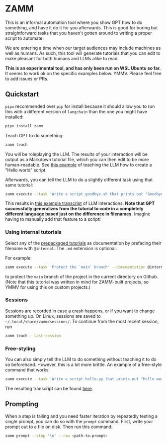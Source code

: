 # ZAMM

This is an informal automation tool where you show GPT how to do something, and have it do it for you afterwards. This is good for boring but straightforward tasks that you haven't gotten around to writing a proper script to automate.

We are entering a time when our target audiences may include machines as well as humans. As such, this tool will generate tutorials that you can edit to make pleasant for both humans and LLMs alike to read.

**This is an experimental tool, and has only been run on WSL Ubuntu so far.** It seems to work ok on the specific examples below. YMMV. Please feel free to add issues or PRs.

## Quickstart

`pipx` recommended over `pip` for install because it should allow you to run this with a different version of `langchain` than the one you might have installed:

```bash
pipx install zamm
```

Teach GPT to do something:

```bash
zamm teach
```

You will be roleplaying the LLM. The results of your interaction will be output as a Markdown tutorial file, which you can then edit to be more human-readable. See [this example](zamm/resources/tutorials/hello.md) of teaching the LLM how to create a "Hello world" script.

Afterwards, you can tell the LLM to do a slightly different task using that same tutorial:

```bash
zamm execute --task 'Write a script goodbye.sh that prints out "Goodbye world". Execute it.' --documentation zamm/resources/tutorials/hello.md
```

This results in [this example transcript](demos/hello-transcript.md) of LLM interactions. **Note that GPT successfully generalizes from the tutorial to code in a completely different language based just on the difference in filenames.** Imagine having to manually add that feature to a script!

### Using internal tutorials

Select any of the [prepackaged tutorials](zamm/resources/tutorials/) as documentation by prefacing their filename with `@internal`. The `.md` extension is optional.

For example:

```bash
zamm execute --task 'Protect the `main` branch' --documentation @internal/branch-protection
```

to protect the `main` branch of the project in the current directory on Github. (Note that this tutorial was written in mind for ZAMM-built projects, so YMMV for using this on custom projects.)

### Sessions

Sessions are recorded in case a crash happens, or if you want to change something up. On Linux, sessions are saved to `~/.local/share/zamm/sessions/`. To continue from the most recent session, run

```bash
zamm teach --last-session
```

### Free-styling

You can also simply tell the LLM to do something without teaching it to do so beforehand. However, this is a lot more brittle. An example of a free-style command that works:

```bash
zamm execute --task 'Write a script hello.py that prints out "Hello world". Execute it.'
```

The resulting transcript can be found [here](demos/freestyle-hello-transcript.md).

## Prompting

When a step is failing and you need faster iteration by repeatedly testing a single prompt, you can do so with the `prompt` command. First, write your prompt out to a file on disk. Then run this command:

```bash
zamm prompt --stop '\n' --raw <path-to-prompt>
```
